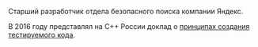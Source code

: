 Старший разработчик отдела безопасного поиска компании Яндекс.

В 2016 году представлял на С++ России доклад о [принципах создания тестируемого кода](https://www.youtube.com/watch?v=Y76-u18NEKI&t=1558s).